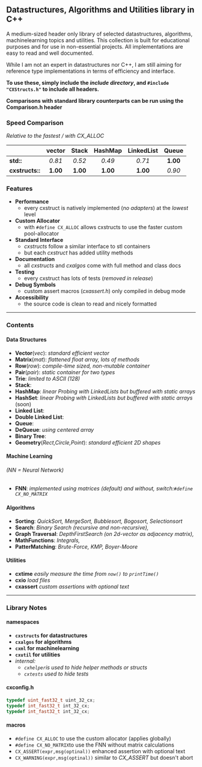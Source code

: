 ## Datastructures, Algorithms and Utilities library in C++

A medium-sized header only library of selected datastructures, algorithms, machinelearning topics and utilities. This collection is built for educational purposes and for use in non-essential projects. All implementations are easy to read and well documented.

While I am not an expert in datastructures nor C++, I am still aiming for reference type implementations in terms of efficiency and interface.

**To use these, simply include the *include directory*, and `#include "CXStructs.h"` to include all headers.**

**Comparisons with standard library counterparts can be run using the Comparison.h header**

### Speed Comparison

*Relative to the fastest / with CX_ALLOC*

|                 |  vector  |  Stack   | HashMap  | LinkedList |  Queue   |
|:----------------|:--------:|:--------:|:--------:|:----------:|:--------:|
| **std::**       |  *0.81*  |  *0.52*  |  *0.49*  |   *0.71*   | **1.00** |
| **cxstructs::** | **1.00** | **1.00** | **1.00** |  **1.00**  |  *0.90*  |

### Features

- **Performance**
  - every cxstruct is natively implemented (*no adapters*) at the *lowest* level
- **Custom Allocator**
  - with `#define CX_ALLOC` allows cxstructs to use the faster custom pool-allocator
- **Standard Interface**
    - *cxstructs* follow a similar interface to stl containers
    - but each *cxstruct* has added utility methods
- **Documentation**
    - all *cxstructs* and *cxalgos* come with full method and class docs
- **Testing**
    - every cxstruct has lots of tests (*removed in release*)
- **Debug Symbols**
    - custom assert macros (*cxassert.h*) only compiled in debug mode
- **Accessibility**
    - the source code is clean to read and nicely formatted

---

### Contents

#### Data Structures

- **Vector**(*vec*): *standard efficient vector*
- **Matrix**(*mat*): *flattened float array, lots of methods*
- **Row**(*row*): *compile-time sized, non-mutable container*
- **Pair**(*pair*): *static container for two types*
- **Trie**: *limited to ASCII (128)*
- **Stack**:
- **HashMap**: *linear Probing with LinkedLists but buffered with static arrays*
- **HashSet**: *linear Probing with LinkedLists but buffered with static arrays* (soon)
- **Linked List**: 
- **Double Linked List**:
- **Queue**:
- **DeQueue**: *using centered array*
- **Binary Tree**:
- **Geometry**(*Rect,Circle,Point*): *standard efficient 2D shapes*

#### Machine Learning

###### *(NN = Neural Network)*

- **FNN**: *implemented using matrices (*default*) and without, switch:`#define CX_NO_MATRIX`*

#### Algorithms

- **Sorting**: *QuickSort, MergeSort, Bubblesort, Bogosort, Selectionsort*
- **Search**: *Binary Search (recursive and non-recursive),*
- **Graph Traversal**: *DepthFirstSearch (on 2d-vector as adjacency matrix),*
- **MathFunctions**: *Integrals,*
- **PatterMatching**: *Brute-Force, KMP, Boyer-Moore*
#### Utilities

- **cxtime** *easily measure the time from `now()` to `printTime()`*
- **cxio** *load files*
- **cxassert** *custom assertions with optional text*

---

### Library Notes

#### namespaces

- **`cxstructs` for datastructures**
- **`cxalgos` for algorithms**
- **`cxml` for machinelearning**
- **`cxutil` for utilities**
- *internal:*
    - *`cxhelper`is used to hide helper methods or structs*
    - *`cxtests` used to hide tests*

#### cxconfig.h
```cpp
typedef uint_fast32_t uint_32_cx;
typedef int_fast32_t int_32_cx;
typedef int_fast32_t int_32_cx;
```
#### macros

- `#define CX_ALLOC` to use the custom allocator (applies globally)
- `#define CX_NO_MATRIX`to use the FNN without matrix calculations
- `CX_ASSERT(expr,msg(optinal))` enhanced assertion with optional text
- `CX_WARNING(expr,msg(optinal))` similar to *CX_ASSERT* but doesn't abort
